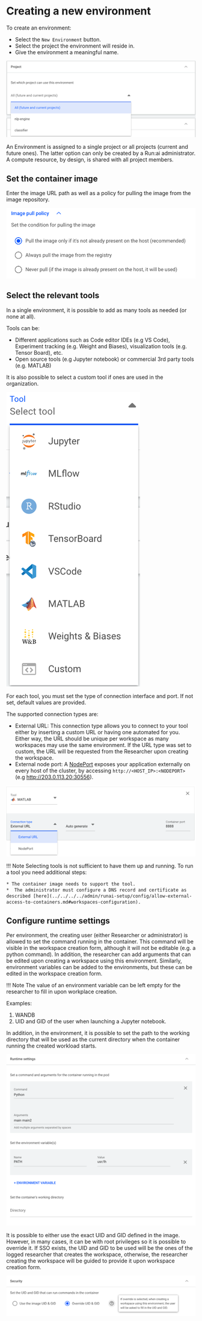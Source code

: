 # Creating a new environment

To create an environment:

* Select the `New Environment` button.
* Select the project the environment will reside in.
* Give the environment a meaningful name.

![](img/18-select-env.png)

An Environment is assigned to a single project or all projects (current and future ones). The latter option can only be created by a Run:ai administrator. A compute resource, by design, is shared with all project members.

## Set the container image

Enter the image URL path as well as a policy for pulling the image from the image repository.

![](img/19-image-pull.png)

## Select the relevant tools
In a single environment, it is possible to add as many tools as needed (or none at all).

Tools can be:

* Different applications such as Code editor IDEs (e.g VS Code), Experiment tracking (e.g. Weight and Biases), visualization tools (e.g. Tensor Board), etc.
* Open source tools (e.g Jupyter notebook) or commercial 3rd party tools (e.g. MATLAB)

It is also possible to select a custom tool if ones are used in the organization.

![](img/20-env-tools.png)


For each tool, you must set the type of connection interface and port. If not set, default values are provided.

The supported connection types are:

* External URL:  This connection type allows you to connect to your tool either by inserting a custom URL or having one automated for you. Either way, the URL should be unique per workspace as many workspaces may use the same environment. If the URL type was set to custom, the URL will be requested from the Researcher upon creating the workspace.
* External node port: A [NodePort](../../../../admin/runai-setup/config/allow-external-access-to-containers.md) exposes your application externally on every host of the cluster, by accessing `http://<HOST_IP>:<NODEPORT>` (e.g http://203.0.113.20:30556).


![](img/21-connection-types.png)

!!! Note
    Selecting tools is not sufficient to have them up and running. To run a tool you need additional steps:

    * The container image needs to support the tool. 
    *  The administrator must configure a DNS record and certificate as described [here](../../../../admin/runai-setup/config/allow-external-access-to-containers.md#workspaces-configuration).
    
## Configure runtime settings

Per environment, the creating user (either Researcher or administrator) is allowed to set the command running in the container. This command will be visible in the workspace creation form, although it will not be editable (e.g. a python command). In addition, the researcher can add arguments that can be edited upon creating a workspace using this environment. Similarly, environment variables can be added to the environments, but these can be edited in the workspace creation form.

!!! Note 
    The value of an environment variable can be left empty for the researcher to fill in upon workplace creation.

Examples:

1. WANDB
2. UID and GID of the user when launching a Jupyter notebook. 

In addition, in the environment, it is possible to set the path to the working directory that will be used as the current directory when the container running the created workload starts.

![](img/22-env-runtime.png)

It is possible to either use the exact UID and GID defined in the image. However, in many cases, it can be with root privileges so it is possible to override it. If SSO exists, the UID and GID to be used will be the ones of the logged researcher that creates the workspace, otherwise, the researcher creating the workspace will be guided to provide it upon workspace creation form.

![](img/23-overide-uid.png)
